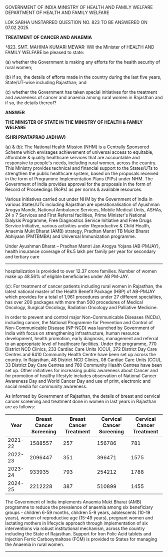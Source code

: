 GOVERNMENT OF INDIA
MINISTRY OF HEALTH AND FAMILY WELFARE
DEPARTMENT OF HEALTH AND FAMILY WELFARE

LOK SABHA
UNSTARRED QUESTION NO. 823
TO BE ANSWERED ON 07.02.2025

**TREATMENT OF CANCER AND ANAEMIA**

†823. SMT. MAHIMA KUMARI MEWAR:
Will the Minister of HEALTH AND FAMILY WELFARE be pleased to state:

(a) whether the Government is making any efforts for the health security of rural women;

(b) if so, the details of efforts made in the country during the last five years, State/UT-wise including Rajasthan; and

(c) whether the Government has taken special initiatives for the treatment and awareness of cancer and anaemia among rural women in Rajasthan and if so, the details thereof?

**ANSWER**

**THE MINISTER OF STATE IN THE MINISTRY OF HEALTH & FAMILY WELFARE**

**(SHRI PRATAPRAO JADHAV)**

(a) & (b): The National Health Mission (NHM) is a Centrally Sponsored Scheme which envisages achievement of universal access to equitable, affordable & quality healthcare services that are accountable and responsive to people's needs, including rural women, across the country. This Ministry provides technical and financial support to the States/UTs to strengthen the public healthcare system, based on the proposals received in the form of Programme Implementation Plans (PIPs) under NHM. The Government of India provides approval for the proposals in the form of Record of Proceedings (RoPs) as per norms & available resources.

Various initiatives carried out under NHM by the Government of India in various States/UTs including Rajasthan are operationalisation of Ayushman Arogya Mandir, National Ambulance Services, Mobile Medical Units, ASHAs, 24 x 7 Services and First Referral facilities, Prime Minister's National Dialysis Programme, Free Diagnostics Service Initiative and Free Drugs Service Initiative, various activities under Reproductive & Child Health, Anaemia Mukt Bharat (AMB) strategy, Pradhan Mantri TB Mukt Bharat Abhiyaan (PMTBMBA) and Universal Immunization programme.

Under Ayushman Bharat – Pradhan Mantri Jan Arogya Yojana (AB-PMJAY), health insurance coverage of Rs.5 lakh per family per year for secondary and tertiary care

---

hospitalization is provided to over 12.37 crore families. Number of women make up 48.56% of eligible beneficiaries under AB PM-JAY.

(c): For treatment of cancer patients including rural women in Rajasthan, the latest national master of the Health Benefit Package (HBP) of AB-PMJAY which provides for a total of 1,961 procedures under 27 different specialties, has over 200 packages with more than 500 procedures of Medical Oncology, Surgical Oncology, Radiation Oncology and Palliative Medicine.

In order to prevent and control major Non-Communicable Diseases (NCDs), including cancer, the National Programme for Prevention and Control of Non-Communicable Disease (NP-NCD) was launched by Government of India with focus on strengthening infrastructure, human resource development, health promotion, early diagnosis, management and referral to an appropriate level of healthcare facilities. Under the programme, 770 District NCD Clinics, 233 Cardiac Care Units (CCU), 372 District Day Care Centres and 6410 Community Health Centre have been set up across the country. In Rajasthan, 48 District NCD Clinics, 08 Cardiac Care Units (CCU), 33 District Day Care Centres and 760 Community Health Centres have been set up. Other initiatives for increasing public awareness about Cancer and for promotion of healthy lifestyle includes observation of National Cancer Awareness Day and World Cancer Day and use of print, electronic and social media for community awareness.

As informed by Government of Rajasthan, the details of breast and cervical cancer screening and treatment done in women in last years in Rajasthan are as follows:

| Year    | Breast Cancer Screening | Breast Cancer Treatment | Cervical Cancer Screening | Cervical Cancer Treatment |
| ------- | ----------------------- | ----------------------- | ------------------------- | ------------------------- |
| 2021-22 | 1588557                 | 257                     | 156786                    | 781                       |
| 2022-23 | 2096447                 | 351                     | 396471                    | 1575                      |
| 2023-24 | 933935                  | 793                     | 254212                    | 1788                      |
| 2024-25 | 2212228                 | 387                     | 510899                    | 1455                      |

The Government of India implements Anaemia Mukt Bharat (AMB) programme to reduce the prevalence of anaemia among six beneficiary groups - children 6-59 months, children 5-9 years, adolescents (10-19 years), women of reproductive age (15-49 years), pregnant women and lactating mothers in lifecycle approach through implementation of six interventions via robust institutional mechanism, across the country including the State of Rajasthan. Support for Iron Folic Acid tablets and Injection Ferric Carboxymaltose (FCM) is provided to States for managing the Anaemia in rural women.

---
